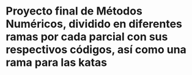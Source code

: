 # Proyecto final de Métodos Numéricos, dividido en diferentes ramas por cada parcial con sus respectivos códigos, así como una rama para las katas
